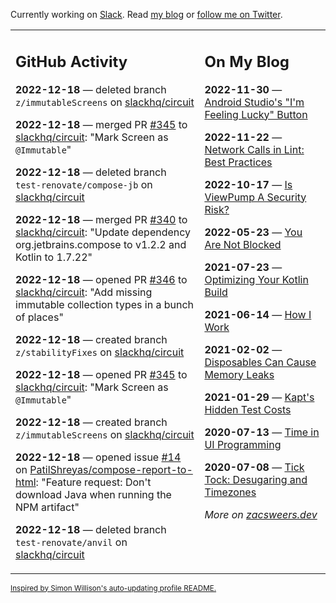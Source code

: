 Currently working on [Slack](https://slack.com/). Read [my blog](https://zacsweers.dev/) or [follow me on Twitter](https://twitter.com/ZacSweers).

<table><tr><td valign="top" width="60%">

## GitHub Activity
<!-- githubActivity starts -->
**2022-12-18** — deleted branch `z/immutableScreens` on [slackhq/circuit](https://github.com/slackhq/circuit)

**2022-12-18** — merged PR [#345](https://github.com/slackhq/circuit/pull/345) to [slackhq/circuit](https://github.com/slackhq/circuit): "Mark Screen as `@Immutable`"

**2022-12-18** — deleted branch `test-renovate/compose-jb` on [slackhq/circuit](https://github.com/slackhq/circuit)

**2022-12-18** — merged PR [#340](https://github.com/slackhq/circuit/pull/340) to [slackhq/circuit](https://github.com/slackhq/circuit): "Update dependency org.jetbrains.compose to v1.2.2 and Kotlin to 1.7.22"

**2022-12-18** — opened PR [#346](https://github.com/slackhq/circuit/pull/346) to [slackhq/circuit](https://github.com/slackhq/circuit): "Add missing immutable collection types in a bunch of places"

**2022-12-18** — created branch `z/stabilityFixes` on [slackhq/circuit](https://github.com/slackhq/circuit)

**2022-12-18** — opened PR [#345](https://github.com/slackhq/circuit/pull/345) to [slackhq/circuit](https://github.com/slackhq/circuit): "Mark Screen as `@Immutable`"

**2022-12-18** — created branch `z/immutableScreens` on [slackhq/circuit](https://github.com/slackhq/circuit)

**2022-12-18** — opened issue [#14](https://github.com/PatilShreyas/compose-report-to-html/issues/14) on [PatilShreyas/compose-report-to-html](https://github.com/PatilShreyas/compose-report-to-html): "Feature request: Don't download Java when running the NPM artifact"

**2022-12-18** — deleted branch `test-renovate/anvil` on [slackhq/circuit](https://github.com/slackhq/circuit)
<!-- githubActivity ends -->
</td><td valign="top" width="40%">

## On My Blog
<!-- blog starts -->
**2022-11-30** — [Android Studio's "I'm Feeling Lucky" Button](https://www.zacsweers.dev/android-studios-im-feeling-lucky-button/)

**2022-11-22** — [Network Calls in Lint: Best Practices](https://www.zacsweers.dev/network-calls-in-lint-best-practices/)

**2022-10-17** — [Is ViewPump A Security Risk?](https://www.zacsweers.dev/is-viewpump-a-security-risk/)

**2022-05-23** — [You Are Not Blocked](https://www.zacsweers.dev/you-are-not-blocked/)

**2021-07-23** — [Optimizing Your Kotlin Build](https://www.zacsweers.dev/optimizing-your-kotlin-build/)

**2021-06-14** — [How I Work](https://www.zacsweers.dev/how-i-work/)

**2021-02-02** — [Disposables Can Cause Memory Leaks](https://www.zacsweers.dev/disposables-can-cause-memory-leaks/)

**2021-01-29** — [Kapt's Hidden Test Costs](https://www.zacsweers.dev/kapts-hidden-test-costs/)

**2020-07-13** — [Time in UI Programming](https://www.zacsweers.dev/time-in-ui/)

**2020-07-08** — [Tick Tock: Desugaring and Timezones](https://www.zacsweers.dev/ticktock-desugaring-timezones/)
<!-- blog ends -->
_More on [zacsweers.dev](https://zacsweers.dev/)_
</td></tr></table>

<sub><a href="https://simonwillison.net/2020/Jul/10/self-updating-profile-readme/">Inspired by Simon Willison's auto-updating profile README.</a></sub>